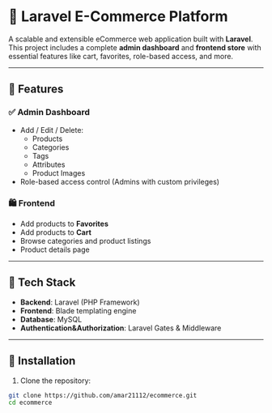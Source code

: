 # 🛒 Laravel E-Commerce Platform

A scalable and extensible eCommerce web application built with **Laravel**. This project includes a complete **admin dashboard** and **frontend store** with essential features like cart, favorites, role-based access, and more.

---

## 🚀 Features

### ✅ Admin Dashboard
- Add / Edit / Delete:
  - Products
  - Categories
  - Tags
  - Attributes
  - Product Images
- Role-based access control (Admins with custom privileges)

### 🛍️ Frontend
- Add products to **Favorites**
- Add products to **Cart**
- Browse categories and product listings
- Product details page

---

## 🧰 Tech Stack

- **Backend**: Laravel (PHP Framework)
- **Frontend**: Blade templating engine
- **Database**: MySQL
- **Authentication&Authorization**: Laravel Gates & Middleware

---

## 📂 Installation

1. Clone the repository:

```bash
git clone https://github.com/amar21112/ecommerce.git
cd ecommerce

